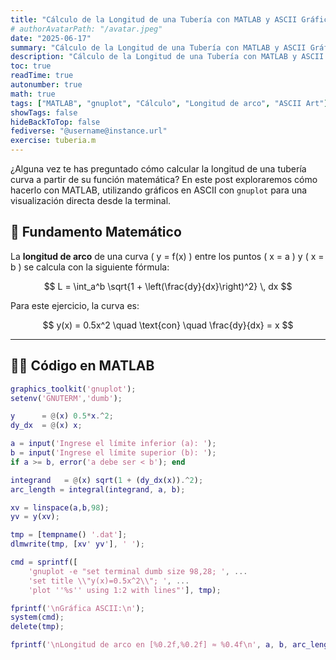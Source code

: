 ```yaml
---
title: "Cálculo de la Longitud de una Tubería con MATLAB y ASCII Gráficos"
# authorAvatarPath: "/avatar.jpeg"
date: "2025-06-17"
summary: "Cálculo de la Longitud de una Tubería con MATLAB y ASCII Gráficos"
description: "Cálculo de la Longitud de una Tubería con MATLAB y ASCII Gráficos"
toc: true
readTime: true
autonumber: true
math: true
tags: ["MATLAB", "gnuplot", "Cálculo", "Longitud de arco", "ASCII Art"]
showTags: false
hideBackToTop: false
fediverse: "@username@instance.url"
exercise: tuberia.m
---
```


¿Alguna vez te has preguntado cómo calcular la longitud de una tubería curva a partir de su función matemática? En este post exploraremos cómo hacerlo con MATLAB, utilizando gráficos en ASCII con `gnuplot` para una visualización directa desde la terminal.

## 🧮 Fundamento Matemático

La **longitud de arco** de una curva \( y = f(x) \) entre los puntos \( x = a \) y \( x = b \) se calcula con la siguiente fórmula:

$$
L = \int_a^b \sqrt{1 + \left(\frac{dy}{dx}\right)^2} \, dx
$$

Para este ejercicio, la curva es:

$$
y(x) = 0.5x^2 \quad \text{con} \quad \frac{dy}{dx} = x
$$

---

## 🧑‍💻 Código en MATLAB

```matlab
graphics_toolkit('gnuplot');
setenv('GNUTERM','dumb');

y      = @(x) 0.5*x.^2;
dy_dx  = @(x) x;

a = input('Ingrese el límite inferior (a): ');
b = input('Ingrese el límite superior (b): ');
if a >= b, error('a debe ser < b'); end

integrand   = @(x) sqrt(1 + (dy_dx(x)).^2);
arc_length = integral(integrand, a, b);

xv = linspace(a,b,98);
yv = y(xv);

tmp = [tempname() '.dat'];
dlmwrite(tmp, [xv' yv'], ' ');

cmd = sprintf([
    'gnuplot -e "set terminal dumb size 98,28; ', ...
    'set title \\"y(x)=0.5x^2\\"; ', ...
    'plot ''%s'' using 1:2 with lines"'], tmp);

fprintf('\nGráfica ASCII:\n');
system(cmd);
delete(tmp);

fprintf('\nLongitud de arco en [%0.2f,%0.2f] ≈ %0.4f\n', a, b, arc_length);